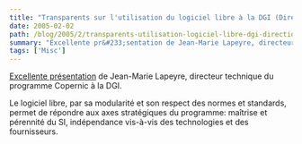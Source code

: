 ```yaml
---
title: "Transparents sur l'utilisation du logiciel libre à la DGI (Direction Générale des Impôts)"
date: 2005-02-02
path: /blog/2005/2/transparents-utilisation-logiciel-libre-dgi-direction-generale-impots
summary: "Excellente pr&#233;sentation de Jean-Marie Lapeyre, directeur technique du programme Copernic &#224; la DGI."
tags: ['Misc']
---
```


<a href="http://www.lapeyre-s.net/Documents/20050203_ConfAIT/20050203_ConfAIT_Support-LAPEYRE.pdf">
Excellente pr&#233;sentation</a> de Jean-Marie Lapeyre, directeur 
technique du programme Copernic &#224; la DGI.

Le logiciel libre, par sa modularit&#233; et son respect des 
normes et standards, permet de r&#233;pondre aux axes strat&#233;giques 
du programme: ma&#238;trise et p&#233;rennit&#233; du SI, ind&#233;pendance 
vis-&#224;-vis des technologies et des fournisseurs. 

